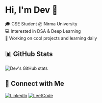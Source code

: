 # Hi, I'm Dev 👋
🎓 CSE Student @ Nirma University  
💻 Interested in DSA & Deep Learning  
🚀 Working on cool projects and learning daily  

## 📊 GitHub Stats
![Dev's GitHub stats](https://github-readme-stats.vercel.app/api?username=your-username&show_icons=true)

## 🔗 Connect with Me
[![LinkedIn](https://img.shields.io/badge/LinkedIn-blue?logo=linkedin)](your-linkedin-url)
[![LeetCode](https://img.shields.io/badge/LeetCode-orange?logo=leetcode)](your-leetcode-url)
